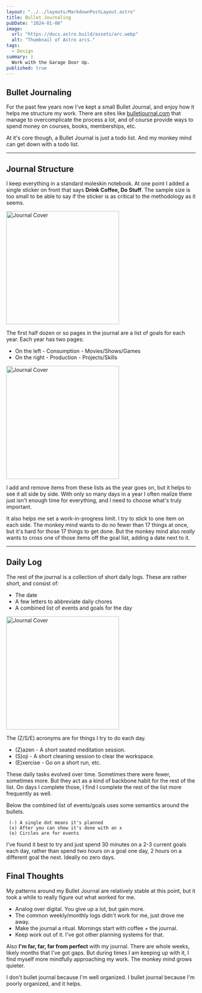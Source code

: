 ```yaml
---
layout: "../../layouts/MarkdownPostLayout.astro"
title: Bullet Journaling
pubDate: "2024-01-08"
image:
  url: "https://docs.astro.build/assets/arc.webp"
  alt: "Thumbnail of Astro arcs."
tags:
  - Design
summary: |
  Work with the Garage Door Up.
published: true
---
```


## Bullet Journaling

For the past few years now I've kept a small Bullet Journal, and enjoy how it helps me structure
my work. There are sites like [bulletjournal.com](bulletjournal.com) that manage to overcomplicate
the process a lot, and of course provide ways to spend money on courses, books, memberships, etc.

At it's core though, a Bullet Journal is just a todo list. And my monkey mind can get down
with a todo list.

---

## Journal Structure

I keep everything in a standard moleskin notebook. At one point I added a single sticker on front that says **Drink Coffee, Do Stuff**. The sample size is too small to be able to say if the sticker is as critical to the methodology as it seems.

<img src="/images/bullet-journal/cover.jpg" alt="Journal Cover" width="300"/>

The first half dozen or so pages in the journal are a list of goals for each year. Each year has two pages:

- On the left - Consumption - Movies/Shows/Games
- On the right - Production - Projects/Skills

<img src="/images/bullet-journal/yearly.png" alt="Journal Cover" width="300"/>

I add and remove items from these lists as the year goes on, but it helps to see it all side by side.
With only so many days in a year I often realize there just isn't enough time for everything, and I
need to choose what's truly important.

It also helps me set a work-in-progress limit. I try to stick to one item on each side. The monkey mind wants to do no fewer than 17 things at once, but it's hard for those 17 things to get done. But the monkey mind also _really_ wants to cross one of those items off the goal list, adding a date next to it.

---

## Daily Log

The rest of the journal is a collection of short daily logs. These are rather short, and consist of:

- The date
- A few letters to abbreviate daily chores
- A combined list of events and goals for the day

<img src="/images/bullet-journal/log.jpg" alt="Journal Cover" width="300"/>

The (Z/S/E) acronyms are for things I try to do each day.

- (Z)azen - A short seated meditation session.
- (S)oji - A short cleaning session to clear the workspace.
- (E)xercise - Go on a short run, etc.

These daily tasks evolved over time. Sometimes there were fewer, sometimes more. But they act as a kind of backbone habit for the rest of the list. On days I complete those, I find I complete the rest of the list more frequently as well.

Below the combined list of events/goals uses some semantics around the bullets.

```
 (-) A single dot means it's planned
 (x) After you can show it's done with an x
 (o) Circles are for events
```

I've found it best to try and just spend 30 minutes on a 2-3 current goals each day, rather than spend two hours on a goal one day, 2 hours on a different goal the next. Ideally no zero days.

## Final Thoughts

My patterns around my Bullet Journal are relatively stable at this point, but it took a while to
really figure out what worked for me.

- Analog over digital. You give up a lot, but gain more.
- The common weekly/monthly logs didn't work for me, just drove me away.
- Make the journal a ritual. Mornings start with coffee + the journal.
- Keep work out of it. I've got other planning systems for that.

Also **I'm far, far, far from perfect** with my journal. There are whole weeks, likely months that I've got gaps. But during times I am keeping up with it, I find myself more mindfully approaching my work. The monkey mind grows quieter.

I don't bullet journal because I'm well organized. I bullet journal because I'm poorly organized, and it helps.
